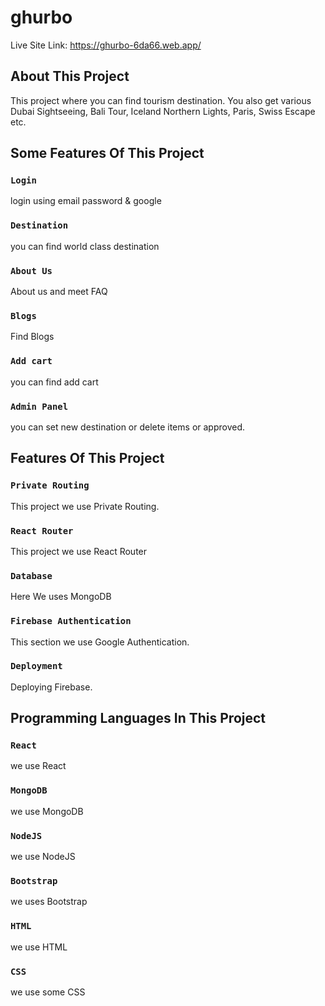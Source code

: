 # ghurbo

Live Site Link: https://ghurbo-6da66.web.app/

## About This Project

This project where you can find tourism destination. You also get various Dubai Sightseeing, Bali Tour, Iceland Northern Lights, Paris, Swiss Escape etc.

## Some Features Of This Project

### `Login`

login using email password & google

### `Destination`

you can find world class destination

### `About Us`

About us and meet FAQ

### `Blogs`

Find Blogs

### `Add cart`

you can find add cart

### `Admin Panel`

you can set new destination or delete items or approved.

## Features Of This Project

### `Private Routing`

This project we use Private Routing.

### `React Router`

This project we use React Router

### `Database`

Here We uses MongoDB

### `Firebase Authentication`

This section we use Google Authentication.

### `Deployment`

Deploying Firebase.

## Programming Languages In This Project

### `React`

we use React

### `MongoDB`

we use MongoDB

### `NodeJS`

we use NodeJS

### `Bootstrap`

we uses Bootstrap

### `HTML`

we use HTML

### `CSS`

we use some CSS

